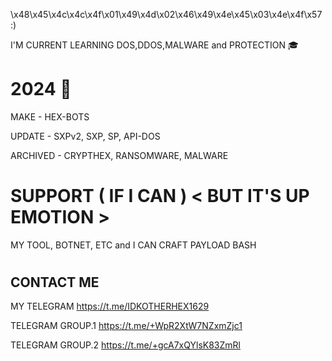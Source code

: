 \x48\x45\x4c\x4c\x4f\x01\x49\x4d\x02\x46\x49\x4e\x45\x03\x4e\x4f\x57 :)

I'M CURRENT LEARNING DOS,DDOS,MALWARE and PROTECTION 🎓

# 2024 📃
MAKE     - HEX-BOTS

UPDATE   - SXPv2, SXP, SP, API-DOS

ARCHIVED - CRYPTHEX, RANSOMWARE, MALWARE
#

# SUPPORT ( IF I CAN ) < BUT IT'S UP EMOTION >
MY TOOL, BOTNET, ETC and I CAN CRAFT PAYLOAD BASH
#

## CONTACT ME
MY TELEGRAM https://t.me/IDKOTHERHEX1629

TELEGRAM GROUP.1 https://t.me/+WpR2XtW7NZxmZjc1

TELEGRAM GROUP.2 https://t.me/+gcA7xQYlsK83ZmRl
#
